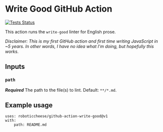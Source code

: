 # Write Good GitHub Action

<p align="left">
  <a href="https://github.com/roboticcheese/github-action-write-good/actions"><img alt="Tests Status" src="https://github.com/roboticcheese/github-action-write-good/workflows/Tests/badge.svg"></a>
</p>

This action runs the `write-good` linter for English prose.

*Disclaimer: This is my first GitHub action and first time writing JavaScript in ~5 years. In other words, I have no idea what I'm doing, but hopefully this works.*

## Inputs

### `path`

***Required*** The path to the file(s) to lint. Default: `**/*.md`.

## Example usage

```
uses: roboticcheese/github-action-write-good@v1
with:
    path: README.md
```
